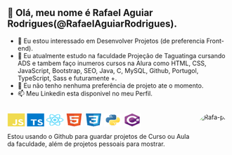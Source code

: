 ## 👋 Olá, meu nome é Rafael Aguiar Rodrigues(@RafaelAguiarRodrigues).
- 👀 Eu estou interessado em Desenvolver Projetos (de preferencia Front-end).
- 🌱 Eu atualmente estudo na faculdade Projeção de Taguatinga cursando ADS e tambem faço inumeros cursos na Alura como HTML, CSS, JavaScript, Bootstrap, SEO, Java, C, MySQL, Github, Portugol, TypeScript, Sass e futuramente +.
- 💞️ Eu não tenho nenhuma preferência de projeto ate o momento.
- 📫 Meu Linkedin esta disponivel no meu Perfil.

<div style="display: inline_block"><br>
  <img align="center" alt="Rafa-Js" height="30" width="40" src="https://raw.githubusercontent.com/devicons/devicon/master/icons/javascript/javascript-plain.svg">
  <img align="center" alt="Rafa-Ts" height="30" width="40" src="https://raw.githubusercontent.com/devicons/devicon/master/icons/typescript/typescript-plain.svg">
  <img align="center" alt="Rafa-React" height="30" width="40" src="https://raw.githubusercontent.com/devicons/devicon/master/icons/react/react-original.svg">
  <img align="center" alt="Rafa-HTML" height="30" width="40" src="https://raw.githubusercontent.com/devicons/devicon/master/icons/html5/html5-original.svg">
  <img align="center" alt="Rafa-CSS" height="30" width="40" src="https://raw.githubusercontent.com/devicons/devicon/master/icons/css3/css3-original.svg">
  <img align="center" alt="Rafa-Python" height="30" width="40" src="https://raw.githubusercontent.com/devicons/devicon/master/icons/python/python-original.svg">
  <img align="center" alt="Rafa-Csharp" height="30" width="40" src="https://raw.githubusercontent.com/devicons/devicon/master/icons/csharp/csharp-original.svg">
  <img align="right" alt="Rafa-pic" height="150" style="border-radius:50px;" src="[[https://media.discordapp.net/attachments/639956127056134178/890373478988013628/Publicacoes_Instagram_1_1.png?width=676&height=676](https://avatars.githubusercontent.com/u/100633394?s=40&v=4)](https://github.com/account)">
</div>

Estou usando o Github para guardar projetos de Curso ou Aula da faculdade, além de projetos pessoais para mostrar.
